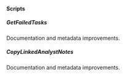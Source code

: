 
#### Scripts
##### GetFailedTasks
Documentation and metadata improvements.
##### CopyLinkedAnalystNotes
Documentation and metadata improvements.
